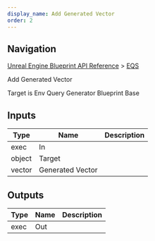 ```yaml
---
display_name: Add Generated Vector
order: 2
---
```

## Navigation

[Unreal Engine Blueprint API Reference](https://dev.epicgames.com/documentation/en-us/unreal-engine/BlueprintAPI) > [EQS](https://dev.epicgames.com/documentation/en-us/unreal-engine/BlueprintAPI/EQS)

Add Generated Vector

Target is Env Query Generator Blueprint Base

## Inputs

| Type | Name | Description |
| --- | --- | --- |
| exec | In |  |
| object | Target |  |
| vector | Generated Vector |  |

## Outputs

| Type | Name | Description |
| --- | --- | --- |
| exec | Out |  |
